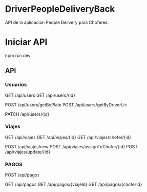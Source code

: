 # DriverPeopleDeliveryBack

API de la aplicacion People Delivery para Choferes.

# Iniciar API
npm run dev

## API

### Usuarios

GET /api/users
GET /api/users/{id}

POST /api/users/getByPlate
POST /api/users/getByDriverLic

PATCH /api/users/{id}

### Viajes


GET /api/viajes
GET /api/viajes/{id}
GET /api/viajes/chofer/{id}

POST /api/viajes/new
POST /api/viajes/assignToChofer/{id}
POST /api/viajes/update/{id}

### PAGOS
POST /api/pagos

GET /api/pagos
GET /api/pagos/{viajeId}
GET /api/pagos/{choferId}




